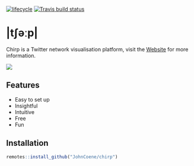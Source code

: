 [![lifecycle](https://img.shields.io/badge/lifecycle-maturing-blue.svg)](https://www.tidyverse.org/lifecycle/#maturing) [![Travis build status](https://travis-ci.org/JohnCoene/chirp.svg?branch=master)](https://travis-ci.org/JohnCoene/chirp)

# |tʃəːp|

Chirp is a Twitter network visualisation platform, visit the [Website](https://chirp.sh) for more information.

![](website/static/img/chirp_git_1.gif)

## Features

- Easy to set up
- Insightful
- Intuitive
- Free
- Fun

## Installation

``` r
remotes::install_github("JohnCoene/chirp")
```
